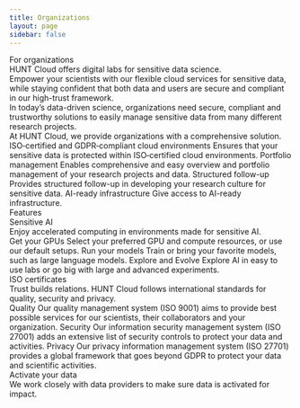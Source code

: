 ```yaml
---
title: Organizations
layout: page
sidebar: false
---
```


<div class="hc-home-page">
  <!-- <div class="hc-header">
    <div class="hc-header-img"></div>
  </div> -->

  <div class="hc-block" style="display: none;"></div>
<!----------------------------------------------->
<!-- Block: Freedom to explore -->
<!----------------------------------------------->

  <div class="hc-block">
    <div class="hc-block-container">
      <div class="hc-title-main font-weight-black">
        For organizations
      </div>
      <!-- <div class="hc-subtitle-main">
        Empower your scientists with our flexible cloud services for sensitive data, while staying confident that both data and users are secure and compliant in our high-trust framework.
      </div> -->
      <div class="hc-section">
        <v-row justify="center">
          <v-col cols="12" class="v-col-xs-12 v-col-sm-4 v-col-md-4">
            <ContactDialog title="Contact us" subject="Activate my data" size="x-large" elevation="2" block />
          </v-col>
<!--          <v-col cols="12" class="v-col-xs-12 v-col-sm-5 v-col-md-4">
            <CallDialog title="Talk to an expert" size="x-large" elevation="2" block />
          </v-col>
-->
        </v-row>
      </div>
    </div>
  </div>



<!----------------------------------------------->
<!-- Block: Offer -->
<!----------------------------------------------->


  <div class="hc-block">
    <div class="hc-block-container">
      <div class="hc-container-title">
        HUNT Cloud offers digital labs for sensitive data science.
      </div>
      <div class="hc-container-subtitle">
        Empower your scientists with our flexible cloud services for sensitive data, while staying confident that both data and users are secure and compliant in our high-trust framework.
      </div>
      <div class="hc-container-text" style="text-align: left;">
        In today’s data-driven science, organizations need secure, compliant and trustworthy solutions to easily manage sensitive data from many different research projects.
      </div>
    </div>
  </div>




  <div class="hc-block">
    <div class="hc-block-container">
      <div class="hc-container-title">
        At HUNT Cloud, we provide organizations with a comprehensive solution.
      </div>
      <v-row>
        <v-col cols="12" class="align-self-start v-col-xs-6 v-col-sm-6 v-col-md-3">
          <v-sheet class="mx-auto" color="transparent" style="max-width: 250px; min-width: 200px">
            <v-card class="pt-8" variant="outlined" height="220px" width="100%">
              <v-sheet class="mx-auto d-flex justify-center align-center" elevation="0" height="110px" color="transparent">
                <font-awesome-icon icon="fas fa-clipboard-check" size="8x" />
              </v-sheet>
              <v-card-text class="text-center font-weight-bold">
                ISO&#8209;certified and GDPR&#8209;compliant cloud environments
              </v-card-text>
            </v-card>
            <v-sheet class="text-subtitle-2 px-4 pt-6" color="transparent">
              Ensures that your sensitive data is protected within ISO&#8209;certified cloud environments.
            </v-sheet>
          </v-sheet>
        </v-col>
        <v-col cols="12" class="align-self-start v-col-xs-6 v-col-sm-6 v-col-md-3">
          <v-sheet class="mx-auto" color="transparent" style="max-width: 250px; min-width: 200px">
            <v-card class="pt-8" variant="outlined" height="220px" width="100%">
              <v-sheet class="mx-auto d-flex justify-center align-center" elevation="0" height="110px" color="transparent">
                <font-awesome-icon icon="fas fa-folder-open" size="8x" />
              </v-sheet>
              <v-card-text class="text-center font-weight-bold">
                Portfolio management
              </v-card-text>
            </v-card>
            <v-sheet class="text-subtitle-2 px-4 pt-6" color="transparent">
              Enables comprehensive and easy overview and portfolio management of your research projects and data.
            </v-sheet>
          </v-sheet>
        </v-col>
        <v-col cols="12" class="align-self-start v-col-xs-6 v-col-sm-6 v-col-md-3">
          <v-sheet class="mx-auto" color="transparent" style="max-width: 250px; min-width: 200px">
            <v-card class="pt-8" variant="outlined" height="220px" width="100%">
              <v-sheet class="mx-auto d-flex justify-center align-center" elevation="0" height="110px" color="transparent">
                <font-awesome-icon icon="fas fa-people-arrows" size="8x" />
              </v-sheet>
              <v-card-text class="text-center font-weight-bold">
                Structured follow-up
              </v-card-text>
            </v-card>
            <v-sheet class="text-subtitle-2 px-4 pt-6" color="transparent">
              Provides structured follow-up in developing your research culture for sensitive data.
            </v-sheet>
          </v-sheet>
        </v-col>
        <v-col cols="12" class="align-self-start v-col-xs-6 v-col-sm-6 v-col-md-3">
          <v-sheet class="mx-auto" color="transparent" style="max-width: 250px; min-width: 200px">
            <v-card class="pt-8" variant="outlined" height="220px" width="100%">
              <v-sheet class="mx-auto d-flex justify-center align-center" elevation="0" height="110px" color="transparent">
                <font-awesome-icon icon="fas fa-brain" size="8x" />
              </v-sheet>
              <v-card-text class="text-center font-weight-bold">
                AI-ready infrastructure
              </v-card-text>
            </v-card>
            <v-sheet class="text-subtitle-2 px-4 pt-6" color="transparent">
              Give access to AI-ready infrastructure.
            </v-sheet>
          </v-sheet>
        </v-col>
      </v-row>
    </div>
  </div>




  <div class="hc-block">
    <div class="hc-block-container">
      <div class="hc-container-title">
        Features
      </div>
      <!-- <div class="hc-container-subtitle">
        Empower your scientists with our flexible cloud services for sensitive data, while staying confident that both data and users are secure and compliant in our high-trust framework.
      </div> -->
      <v-row>
        <CardElement title="Solid agreement framework" text="Our comprehensive agreement framework ensures that you can trust your scientists to securely use sensitive data." />
        <CardElement title="Organization report" text="Simply the management of your projects by easy overview of data, user access, key personnel, resource consumption and maturity measures." />
        <CardElement title="Develop your research culture" text="We work closely with you in capacity building at all levels, from scientists to administration and leadership." />
        <CardElement title="Explore Data Space" text="The home of your digital labs gives you easy management and governance of your sensitive data activities." />
        <CardElement title="Archive lab" text="The Archive lab gives your organization a secure place to store data from completed projects and control of the deletion process. The first 1TB of storage is free." />
        <CardElement title="Digital labs" text="Your scientists get access to digital labs where they can analyze, collaborate and store their sensitive data. The cost of each lab is covered by the project’s own fund." />
        <CardElement title="ISO certificate" text="We are certified according to the ISO standard for quality management, information technology and privacy." />
        <CardElement title="Opportunities for partnership" text="The sensitive data community is growing and flourishing with new ideas. We provide meeting places for scientists, administrators and research leaders to ensure that the community has a voice." />
      </v-row>
    </div>
  </div>


<!----------------------------------------------->
<!-- Block: sensitive AI -->
<!----------------------------------------------->

  <div class="hc-block">
    <div class="hc-block-container">
      <div class="hc-container-title">
        Sensitive AI
      </div>
      <div class="hc-container-subtitle">
        Enjoy accelerated computing in environments made for sensitive AI.
      </div>
      <v-row align="center">
        <v-col cols="12" class="align-self-start v-col-sm-4">
          <!-- https://vuetifyjs.com/en/components/cards/ -->
          <v-card color="transparent" elevation="0">
            <v-card-title>Get your GPUs</v-card-title>
            <v-card-text>
              <v-row dense>
                <v-col cols="12">
                    Select your preferred GPU and compute resources, or use our default setups.
                </v-col>
              </v-row>
            </v-card-text>
          </v-card>
        </v-col>
        <v-col cols="12" class="align-self-start v-col-sm-4">
          <!-- https://vuetifyjs.com/en/components/cards/ -->
          <v-card color="transparent" elevation="0">
            <v-card-title>Run your models</v-card-title>
            <v-card-text>
              <v-row dense>
                <v-col cols="12">
                  Train or bring your favorite models, such as large language models.
                </v-col>
              </v-row>
            </v-card-text>
          </v-card>
        </v-col>
        <v-col cols="12" class="align-self-start v-col-sm-4">
          <!-- https://vuetifyjs.com/en/components/cards/ -->
          <v-card color="transparent" elevation="0">
            <v-card-title>Explore and Evolve</v-card-title>
            <v-card-text>
              <v-row dense>
                <v-col cols="12">
                  Explore AI in easy to use labs or go big with large and advanced experiments.
                </v-col>
              </v-row>
            </v-card-text>
          </v-card>
        </v-col>
      </v-row>
      <br>
    <!-- <div class="hc-section">
      <SimpleButton title="Read more" :href="$frontmatter.contact" target="_blank" size="large" elevation="2" />
    </div> -->
    </div>
  </div>



<!----------------------------------------------->
<!-- Content: ISO -->
<!----------------------------------------------->

  <div class="hc-block">
    <div class="hc-block-container">
      <div class="hc-container-title">
        ISO certificates
      </div>
      <div class="hc-container-subtitle">
        Trust builds relations. HUNT Cloud follows international standards for quality, security and privacy.
      </div>
      <!-- <v-row>
        <v-col cols="2" class="v-col-sm-4 v-col-md-4">
          <a href="https://about.hdc.ntnu.no/compliance/">
            <v-img max-height="160px" src="/img/kiwa-iso-9001-2017.svg" />
          </a>
        </v-col>
        <v-col cols="2" class="v-col-sm-4 v-col-md-4">
          <a href="https://about.hdc.ntnu.no/compliance/">
            <v-img max-height="200px" src="/img/ISO_IEC_27001_WEO_27701_col.png" />
          </a>
        </v-col>
        <v-col cols="2" class="v-col-sm-4 v-col-md-4">
          <a href="https://about.hdc.ntnu.no/compliance/">
            <v-img max-height="200px" src="/img/InformationSecuritySys_ISOIEC27001_col.png" />
          </a>
        </v-col>
      </v-row> -->
      <v-row>
        <v-col cols="12" class="align-self-start v-col-sm-4">
          <!-- https://vuetifyjs.com/en/components/cards/ -->
          <v-card color="transparent" elevation="0">
            <v-card-title align="center">Quality</v-card-title>
            <v-card-text>
              <v-row dense>
                <v-col cols="12">
                  <a href="https://about.hdc.ntnu.no/compliance/">
                    <v-img class="mb-5" max-height="160px" src="/img/QualitySysCert_ISO9001_col.png" />
                  </a>
                  Our quality management system (ISO 9001) aims to provide best possible services for our scientists, their collaborators and your organization.
                </v-col>
              </v-row>
            </v-card-text>
          </v-card>
        </v-col>
        <v-col cols="12" class="align-self-start v-col-sm-4">
          <!-- https://vuetifyjs.com/en/components/cards/ -->
          <v-card color="transparent" elevation="0">
            <v-card-title align="center">Security</v-card-title>
            <v-card-text>
              <v-row dense>
                <v-col cols="12">
                  <a href="https://about.hdc.ntnu.no/compliance/">
                    <v-img max-height="180px" src="/img/ISO_IEC_27001_WEO_27701_col.png" />
                  </a>
                  Our information security management system (ISO 27001) adds an extensive list of security controls to protect your data and activities.
                </v-col>
              </v-row>
            </v-card-text>
          </v-card>
        </v-col>
        <v-col cols="12" class="align-self-start v-col-sm-4">
          <!-- https://vuetifyjs.com/en/components/cards/ -->
          <v-card color="transparent" elevation="0">
            <v-card-title align="center">Privacy</v-card-title>
            <v-card-text>
              <v-row dense>
                <v-col cols="12">
                  <a href="https://about.hdc.ntnu.no/compliance/">
                    <v-img max-height="180px" src="/img/ISO_IEC_27001_WEO_27701_col.png" />
                  </a>
                  Our privacy information management system (ISO 27701) provides a global framework that goes beyond GDPR to protect your data and scientific activities.
                </v-col>
              </v-row>
            </v-card-text>
          </v-card>
        </v-col>
      </v-row>
      <v-row>
        <v-col align="center">
          <SimpleButton title="Read more" href="https://docs.hdc.ntnu.no/govern-science/compliance/" target="_blank" size="large" elevation="2" />
        </v-col>
      </v-row>
    </div>
  </div>






<!----------------------------------------------->
<!-- Block: activate your data -->
<!----------------------------------------------->

  <div class="hc-block">
    <div class="hc-block-container">
      <div class="hc-container-title">
        Activate your data
      </div>
      <div class="hc-container-subtitle">
        We work closely with data providers to make sure data is activated for impact.
      </div>
      <div class="hc-section">
        <ContactDialog title="Activate your data" subject="Activate my data" size="x-large" elevation="2" />
      </div>
    </div>
  </div>

<!--
  <div class="hc-block">
    <div class="hc-block-container">
      <div class="hc-container-title">
        Review all features
      </div>
      <div class="hc-container-subtitle"></div>
      <div class="hc-section">
        <ExpandTable />
      </div>
    </div>
  </div>
-->


<!----------------------------------------------->
<!-- Block: About HUNT Cloud -->
<!----------------------------------------------->

<FooterBlock :contact="$frontmatter.contact" />

</div>


<style scoped>

/* CSS scoped specifically to this page */

</style>
